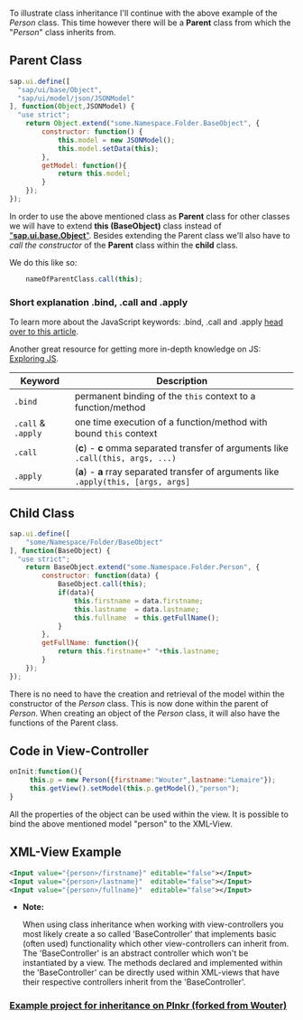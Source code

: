 To illustrate class inheritance I'll continue with the above example of the _Person_ class. This time however there will be a __Parent__ class from which the "_Person_" class inherits from.

## Parent Class
```javascript
sap.ui.define([
  "sap/ui/base/Object",
  "sap/ui/model/json/JSONModel"
], function(Object,JSONModel) {
  "use strict";
    return Object.extend("some.Namespace.Folder.BaseObject", {
        constructor: function() {
            this.model = new JSONModel();
            this.model.setData(this);
        },
        getModel: function(){
            return this.model;
        }
    });
});
```
In order to use the above mentioned class as __Parent__ class for other classes we will have to extend __this (BaseObject)__ class instead of ["__sap.ui.base.Object__"](https://sapui5.hana.ondemand.com/#/api/sap.ui.base.Object). Besides extending the Parent class we'll also have to _call the constructor_ of the __Parent__ class within the __child__ class.

We do this like so:
```javascript
    nameOfParentClass.call(this);
```

### Short explanation .bind, .call and .apply

To learn more about the JavaScript keywords: .bind, .call and .apply [head over to this article](https://www.taniarascia.com/this-bind-call-apply-javascript/).

Another great resource for getting more in-depth knowledge on JS: [Exploring JS](https://exploringjs.com/es2016-es2017/).

Keyword | Description
--------| ------------
`.bind` | permanent binding of the `this` context to a function/method
`.call` & `.apply` | one time execution of a function/method with bound `this` context
`.call` | (__c__) - __c__ omma separated transfer of arguments like `.call(this, args, ...)`
`.apply`| (__a__) - __a__ rray separated transfer of arguments like `.apply(this, [args, args]`

## Child Class
```javascript
sap.ui.define([
    "some/Namespace/Folder/BaseObject"
], function(BaseObject) {
  "use strict";
    return BaseObject.extend("some.Namespace.Folder.Person", {
        constructor: function(data) {
            BaseObject.call(this);
            if(data){
                this.firstname = data.firstname;
                this.lastname  = data.lastname;
                this.fullname  = this.getFullName();
            }
        },
        getFullName: function(){
            return this.firstname+" "+this.lastname;
        }
    });
});
```
There is no need to have the creation and retrieval of the model within the constructor of the _Person_ class. This is now done within the parent of _Person_. When creating an object of the _Person_ class, it will also have the functions of the Parent class.

## Code in View-Controller
```javascript
onInit:function(){
     this.p = new Person({firstname:"Wouter",lastname:"Lemaire"});
     this.getView().setModel(this.p.getModel(),"person");
}
```

All the properties of the object can be used within the view. It is possible to bind the above mentioned model "person" to the XML-View.

## XML-View Example
```xml
<Input value="{person>/firstname}" editable="false"></Input>
<Input value="{person>/lastname}"  editable="false"></Input>
<Input value="{person>/fullname}"  editable="false"></Input>
```

* __Note:__

    When using class inheritance when working with view-controllers you most likely create a so called 'BaseController' that implements basic (often used) functionality which other view-controllers can inherit from. The 'BaseController' is an abstract controller which won't be instantiated by a view. The methods declared and implemented within the 'BaseController' can be directly used within XML-views that have their respective controllers inherit from the 'BaseController'.

### [Example project for inheritance on Plnkr (forked from Wouter)](http://next.plnkr.co/plunk/mBEk9uBfJxRvRUxGAc2I)